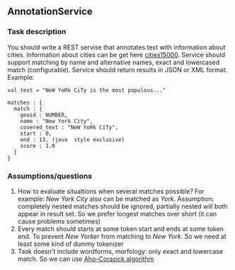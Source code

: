 ## AnnotationService
### Task description
You should write a REST servise that annotates text with information about cities. Information about cities can be get here [cities15000](http://download.geonames.org/export/dump/). Service should support matching by name and alternative names, exact and lowercased match (configurable). Service should return results in JSON or XML format. Example: 
```
val text = "NeW YoRk CiTy is the most populous..."
```
```
matches : {
  match : {
    geoid : NUMBER,
    name : "New York City",
    covered_text : "NeW YoRk CiTy",
    start : 0,
    end : 13, (java  style exclusive)
    score : 1.0
  } 
}  
```
### Assumptions/questions
  1. How to evaluate situaltions when several matches possible? For example: *New York City* also can be matched as *York*. Assumption: completely nested matches should be ignored, partially nested will both appear in result set. So we prefer longest matches over short (it can cause problems sometimes)
  2. Every match should starts at some token start and ends at some token end. To prevent *New Yorker* from matching to *New York*. So we need at least some kind of dummy tokenizer
  3. Task doesn't include wordforms, morfology: only exact and lowercase match. So we can use [Aho–Corasick algorithm](https://en.wikipedia.org/wiki/Aho%E2%80%93Corasick_algorithm)

